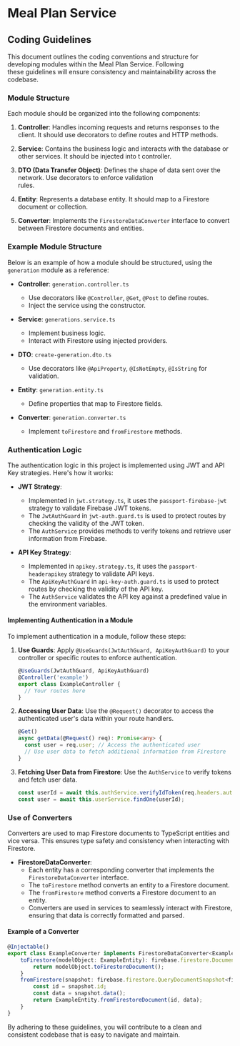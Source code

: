 # Meal Plan Service

## Coding Guidelines

This document outlines the coding conventions and structure for developing modules within the Meal Plan Service. Following  
these guidelines will ensure consistency and maintainability across the codebase.

### Module Structure

Each module should be organized into the following components:

1. **Controller**: Handles incoming requests and returns responses to the client. It should use decorators to define routes
   and HTTP methods.

2. **Service**: Contains the business logic and interacts with the database or other services. It should be injected into t
   controller.

3. **DTO (Data Transfer Object)**: Defines the shape of data sent over the network. Use decorators to enforce validation    
   rules.

4. **Entity**: Represents a database entity. It should map to a Firestore document or collection.

5. **Converter**: Implements the `FirestoreDataConverter` interface to convert between Firestore documents and entities.

### Example Module Structure

Below is an example of how a module should be structured, using the `generation` module as a reference:

- **Controller**: `generation.controller.ts`
    - Use decorators like `@Controller`, `@Get`, `@Post` to define routes.
    - Inject the service using the constructor.

- **Service**: `generations.service.ts`
    - Implement business logic.
    - Interact with Firestore using injected providers.

- **DTO**: `create-generation.dto.ts`
    - Use decorators like `@ApiProperty`, `@IsNotEmpty`, `@IsString` for validation.

- **Entity**: `generation.entity.ts`
    - Define properties that map to Firestore fields.

- **Converter**: `generation.converter.ts`
    - Implement `toFirestore` and `fromFirestore` methods.

### Authentication Logic

The authentication logic in this project is implemented using JWT and API Key strategies. Here's how it works:

- **JWT Strategy**: 
  - Implemented in `jwt.strategy.ts`, it uses the `passport-firebase-jwt` strategy to validate Firebase JWT tokens.
  - The `JwtAuthGuard` in `jwt-auth.guard.ts` is used to protect routes by checking the validity of the JWT token.
  - The `AuthService` provides methods to verify tokens and retrieve user information from Firebase.

- **API Key Strategy**:
  - Implemented in `apikey.strategy.ts`, it uses the `passport-headerapikey` strategy to validate API keys.
  - The `ApiKeyAuthGuard` in `api-key-auth.guard.ts` is used to protect routes by checking the validity of the API key.
  - The `AuthService` validates the API key against a predefined value in the environment variables.

#### Implementing Authentication in a Module

To implement authentication in a module, follow these steps:

1. **Use Guards**: Apply `@UseGuards(JwtAuthGuard, ApiKeyAuthGuard)` to your controller or specific routes to enforce authentication.

   ```typescript
   @UseGuards(JwtAuthGuard, ApiKeyAuthGuard)
   @Controller('example')
   export class ExampleController {
     // Your routes here
   }
   ```

2. **Accessing User Data**: Use the `@Request()` decorator to access the authenticated user's data within your route handlers.

   ```typescript
   @Get()
   async getData(@Request() req): Promise<any> {
     const user = req.user; // Access the authenticated user
     // Use user data to fetch additional information from Firestore
   }
   ```

3. **Fetching User Data from Firestore**: Use the `AuthService` to verify tokens and fetch user data.

   ```typescript
   const userId = await this.authService.verifyIdToken(req.headers.authorization);
   const user = await this.userService.findOne(userId);
   ```

### Use of Converters

Converters are used to map Firestore documents to TypeScript entities and vice versa. This ensures type safety and consistency when interacting with Firestore.

- **FirestoreDataConverter**:
  - Each entity has a corresponding converter that implements the `FirestoreDataConverter` interface.
  - The `toFirestore` method converts an entity to a Firestore document.
  - The `fromFirestore` method converts a Firestore document to an entity.
  - Converters are used in services to seamlessly interact with Firestore, ensuring that data is correctly formatted and parsed.

#### Example of a Converter

```typescript
@Injectable()
export class ExampleConverter implements FirestoreDataConverter<ExampleEntity> {
    toFirestore(modelObject: ExampleEntity): firebase.firestore.DocumentData {
        return modelObject.toFirestoreDocument();
    }
    fromFirestore(snapshot: firebase.firestore.QueryDocumentSnapshot<firebase.firestore.DocumentData>): ExampleEntity {
        const id = snapshot.id;
        const data = snapshot.data();
        return ExampleEntity.fromFirestoreDocument(id, data);
    }
}
```

By adhering to these guidelines, you will contribute to a clean and consistent codebase that is easy to navigate and maintain.
